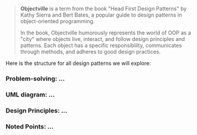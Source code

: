 > **Objectville** is a term from the book "Head First Design Patterns" by Kathy Sierra and Bert Bates, a popular guide to design patterns in object-oriented programming.
> 
> In the book, Objectville humorously represents the world of OOP as a "city" where objects live, interact, and follow design principles and patterns. Each object has a specific responsibility, communicates through methods, and adheres to good design practices.

Here is the structure for all design patterns we will explore:
### Problem-solving: ...
### UML diagram: ...
### Design Principles: ...
### Noted Points: ...
